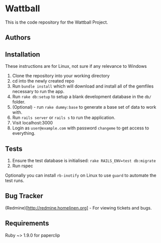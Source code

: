 # Wattball #

This is the code repository for the Wattball Project.

## Authors ##

## Installation ##

These instructions are for Linux, not sure if any relevance to Windows

1. Clone the repository into your working directory
2. cd into the newly created repo
3. Run `bundle install` which will download and install all of the gemfiles
   necessary to run the app.
4. Run `rake db:setup` to setup a blank development database in the `db/`
   folder.
5. (Optional) - run `rake dummy:base` to generate a base set of data to work
   with.
6. Run `rails server` or `rails s` to run the application.
7. Visit localhost:3000
8. Login as `user@example.com` with password `changeme` to get access to
   everything.

## Tests ##

1. Ensure the test database is initialised: `rake RAILS_ENV=test db:migrate`
2. Run rspec

Optionally you can install `rb-inotify` on Linux to use `guard` to automate the
test runs.

## Bug Tracker ##

(Redmine)[http://redmine.homelinen.org] - For viewing tickets and bugs.

## Requirements ##

Ruby ~> 1.9.0 for paperclip
